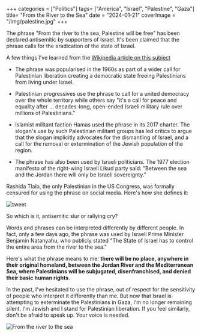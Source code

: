 +++
categories = ["Politics"]
tags= ["America", "Israel", "Palestine", "Gaza"]
title= "From the River to the Sea"
date = "2024-01-21"
coverImage = "/img/palestine.jpg"
+++

The phrase "From the river to the sea, Palestine will be free" has been declared antisemitic by supporters of Israel. It's been claimed that the phrase calls for the eradication of the state of Israel. 

<!--more-->  

A few things I've learned from the <a target="_blank" href="https://en.wikipedia.org/wiki/From_the_river_to_the_sea">Wikipedia article on this subject</a>

- The phrase was popularised in the 1960s as part of a wider call for Palestinian liberation creating a democratic state freeing Palestinians from living under Israel.

- Palestinian progressives use the phrase to call for a united democracy over the whole territory while others say "it's a call for peace and equality after ... decades-long, open-ended Israeli military rule over millions of Palestinians."

- Islamist militant faction Hamas used the phrase in its 2017 charter. The slogan's use by such Palestinian militant groups has led critics to argue that the slogan implicitly advocates for the dismantling of Israel, and a call for the removal or extermination of the Jewish population of the region.

- The phrase has also been used by Israeli politicians. The 1977 election manifesto of the right-wing Israeli Likud party said: "Between the sea and the Jordan there will only be Israeli sovereignty."

Rashida Tlaib, the only Palestinian in the US Congress, was formally censured for using the phrase on social media. Here's how she defines it:

![tweet](/img/riverseatweet.png "")

So which is it, antisemitic slur or rallying cry?

Words and phrases can be interpreted differently by different people. In fact, only a few days ago, the phrase was used by Israeli Prime Minister Benjamin Natanyahu, who publicly stated "The State of Israel has to control the entire area from the river to the sea."

Here's what the phrase means to me: **there will be no place, anywhere in their original homeland, between the Jordan River and the Mediterranean Sea, where Palestinians will be subjugated, disenfranchised, and denied their basic human rights**.

In the past, I've hesitated to use the phrase, out of respect for the sensitivity of people who interpret it differently than me. But now that Israel is attempting to exterminate the Palestinians in Gaza, I'm no longer remaining silent. I'm Jewish and I stand for Palestinian liberation. If you feel similarly, don't be afraid to speak up. Your voice is needed.

![From the river to the sea](/img/riversea.png "")
